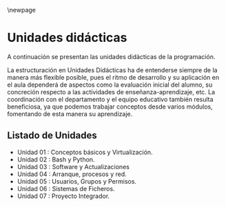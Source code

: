 \newpage

# Unidades didácticas

A continuación se presentan las unidades didácticas de la programación.

La estructuración en Unidades Didácticas ha de entenderse siempre de
la manera más flexible posible, pues el ritmo de desarrollo y su aplicación en el
aula dependerá de aspectos como la evaluación inicial del alumno, su
concreción respecto a las actividades de enseñanza-aprendizaje, etc.
La coordinación con el departamento y el equipo educativo también
resulta beneficiosa, ya que podemos trabajar conceptos desde varios módulos,
fomentando de esta manera su aprendizaje.

## Listado de Unidades

* Unidad 01 : Conceptos básicos y Virtualización.
* Unidad 02 : Bash y Python.
* Unidad 03 : Software y Actualizaciones
* Unidad 04 : Arranque, procesos y red.
* Unidad 05 : Usuarios, Grupos y Permisos.
* Unidad 06 : Sistemas de Ficheros.
* Unidad 07 : Proyecto Integrador.
